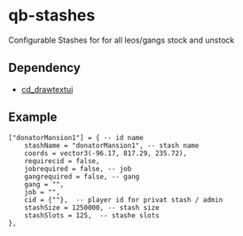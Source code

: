 # qb-stashes

Configurable Stashes for for all leos/gangs stock and unstock

## Dependency

* [cd_drawtextui](https://github.com/dsheedes/cd_drawtextui)

## Example


    ["donatorMansion1"] = { -- id name
        stashName = "donatorMansion1", -- stash name
        coords = vector3(-96.17, 817.29, 235.72),
        requirecid = false,
        jobrequired = false, -- job
        gangrequired = false, -- gang
        gang = "",
        job = "",
        cid = {""},  -- player id for privat stash / admin
        stashSize = 1250000, -- stash size
        stashSlots = 125,  -- stashe slots
    },
```
